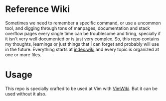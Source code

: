 
Reference Wiki
===============

Sometimes we need to remember a specific command, or use a uncommon tool, and digging through tons of manpages, documentation and stack overflow pages every single time can be troublesome and tiring, specially if it isn't very well documented or is just very complex.
So, this repo contains my thoughts, learnings or just things that I can forget and probably will use in the future.
Everything starts at [index.wiki](/index.wiki) and every topic is organized at one or more files.

Usage
======

This repo is specially crafted to be used at Vim with [VimWiki](https://github.com/vimwiki/vimwiki).
But it can be used without it also.
